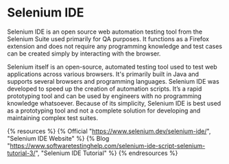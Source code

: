 # Selenium IDE

Selenium IDE is an open source web automation testing tool from the Selenium Suite used primarily for QA purposes. It functions as a Firefox extension and does not require any programming knowledge and test cases can be created simply by interacting with the browser. 

Selenium itself is an open-source, automated testing tool used to test web applications across various browsers. It's primarily built in Java and supports several browsers and programming languages. Selenium IDE was developed to speed up the creation of automation scripts. It’s a rapid prototyping tool and can be used by engineers with no programming knowledge whatsoever. Because of its simplicity, Selenium IDE is best used as a prototyping tool and not a complete solution for developing and maintaining complex test suites.

{% resources %}
  {% Official "https://www.selenium.dev/selenium-ide/", "Selenium IDE Website" %}
  {% Blog "https://www.softwaretestinghelp.com/selenium-ide-script-selenium-tutorial-3/", "Selenium IDE Tutorial" %}
{% endresources %}